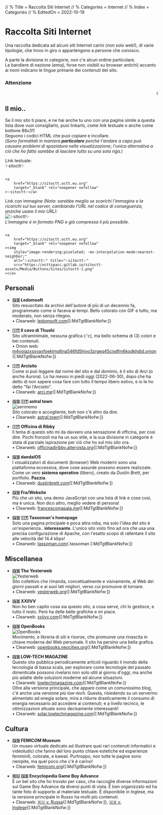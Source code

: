 // % Title = Raccolta Siti Internet
// % Categories = Internet
// % Index = Categories
// % EditedOn = 2022-10-19

# Raccolta Siti Internet

Una raccolta dedicata ad alcuni siti Internet carini (non solo web!), di varie tipologie, che trovo in giro o appartengono a persone che conosco.

A parte la divisione in categorie, non c'e alcun ordine particolare.  
Le bandiere di nazione (emoji, forse non visibili su browser antichi) accanto ai nomi indicano le lingue primarie dei contenuti del sito.

### Attenzione

<marquee><i>Oh voi persone che fate i sitarelli, mannaggia, non mettete cose importanti nell'infernale tag &lt;marquee&gt;, che non si legge niente e fa il mal di testa!</i></marquee>

<div markdown="1" class="NoImgCenter ImgShiftedH Pixelated">

## Il mio..

Se il mio sito ti piace, e ne hai anche tu uno con una pagina simile a questa lista dove vuoi consigliarlo, puoi linkarlo, come link testuale o anche come bottone 88x31!  
Seguono i codici HTML che puoi copiare e incollare.  
(_Sono formattati in maniera **particolare** perché l'andare a capo può causare problemi di spaziatura nella visualizzazione; l'unica alternativa a ciò che ho fatto sarebbe di lasciare tutto su una sola riga._)

Link testuale:  
✨sitoctt✨  
<pre class="CodeScroll"><code>
&lt;a
	href="https://sitoctt.octt.eu.org"
	target="_blank" rel="noopener nofollow"
&gt;✨sitoctt✨&lt;/a&gt;
</code></pre>

Link con immagine _(Nota: sarebbe meglio se scarichi l'immagine e la ricarichi sul tuo server, cambiando l'URL nel codice di conseguenza, anziché usare il mio URL)_:  
![✨sitoctt✨]([staticoso:Folder:Assets:AbsoluteRoot]/Media/Buttons/Sites/sitoctt-1.png)  
_L'immagine è in formato PNG e già compressa il più possibile._  
<pre class="CodeScroll"><code>
&lt;a
	href="https://sitoctt.octt.eu.org"
	target="_blank" rel="noopener nofollow"
&gt;&lt;img
	style="image-rendering:pixelated; -ms-interpolation-mode:nearest-neighbor;"
	alt="✨sitoctt✨" title="✨sitoctt✨"
	src="https://octtspacc.gitlab.io/sitoctt-assets/Media/Buttons/Sites/sitoctt-1.png"
&gt;&lt;/a&gt;
</code></pre>

## Personali

- **🇬🇧 Ledomsoft**  
Sito resuscitato da archivi dell'autore di più di un decennio fa, programmato come si faceva ai tempi. Bello colorato con GIF e tutto, ma moderato, non senza ritegno.  
	• Clearweb: [ledomsoft.com](https://ledomsoft.com){[:MdTgtBlankNofw:]}

- **🇮🇹 Il covo di Thushi**  
Sito ultraminimale, nessuna grafica (:'c), ma bello schema di (3) colori e bei contenuti.  
	• Onion web: [m4vojazxsxvaxfoeklmq6na546fd5hjyo3zrgeq45cixdfm6kodkhdid.onion](http://m4vojazxsxvaxfoeklmq6na546fd5hjyo3zrgeq45cixdfm6kodkhdid.onion){[:MdTgtBlankNofw:]}

- **🇮🇹 Arcisito**  
Come si può leggere dal nome del sito e dal dominio, è il sito di Arci (o anche Aurora). Lo ha messo in piedi oggi (2022-06-30), dopo che ha detto di non sapere cosa fare con tutto il tempo libero estivo, e io le ho detto "fai l'Arcisito".  
	• Clearweb: [arci.me](https://arci.me){[:MdTgtBlankNofw:]}

- **🇬🇧 🇮🇹 astral town**  
![serimemo]([staticoso:Folder:Assets:AbsoluteRoot]/Media/Buttons/Sites/serimemo.gif)  
Sito colorato e accogliente, boh non c'è altro da dire.  
	• Clearweb: [astral.town](https://astral.town){[:MdTgtBlankNofw:]}

- **🇮🇹 Officina di Ribby**  
Il tema di questo sito mi da davvero una sensazione di officina, per così dire. Pochi fronzoli ma ha un suo stile, e la sua divisione in categorie è stata di parziale ispirazione per ciò che ho sul mio sito ora.  
	• Clearweb: [officinadiribby.altervista.org](https://officinadiribby.altervista.org){[:MdTgtBlankNofw:]}

- **🇬🇧 daedalOS**  
I visualizzatori di documenti (browser) Web moderni sono una piattaforma eccessiva, dove cose assurde possono essere realizzate. Come un vero **sistema operativo** (libero), creato da _Dustin Brett_, per portfolio. **Pazzia**.  
	• Clearweb: [dustinbrett.com](https://dustinbrett.com){[:MdTgtBlankNofw:]}

- **🇬🇧 Fra/Website**  
Più che un sito, una demo JavaScript con una lista di link e cose così, ma è unica. Non dico altro, meglio vedere di persona!  
	• Clearweb: [francescomasala.me](https://francescomasala.me){[:MdTgtBlankNofw:]}

- **🇬🇧 🇮🇹 Tassoman's homepage**  
Solo una pagina principale e poca altra roba, ma solo l'idea del sito è un'esperienza.. **interessante**. L'unico sito visto fino ad ora che usa una precisa configurazione di Apache, con l'esatto scopo di rallentare il sito alle velocità del 14.4 kbps!  
	• Clearweb: [tassoman.com](https://tassoman.com){.tassoman [:MdTgtBlankNofw:]}

## Miscellanea

- **🇬🇧 The Yesterweb**  
![Yesterweb]([staticoso:Folder:Assets:AbsoluteRoot]/Media/Buttons/Sites/Yesterweb.gif)  
Sito collettivo che rimanda, concettualmente e visivamente, al Web dei giorni passati e ai suoi lati migliori, verso cui promuove di tornare.  
	• Clearweb: [yesterweb.org](https://yesterweb.org){[:MdTgtBlankNofw:]}

- **🇬🇧 XXIIVV**  
Non ho ben capito cosa sia questo sito, a cosa serve, chi lo gestisce, e tutto il resto. Però ha delle belle grafiche e mi piace.  
	• Clearweb: [xxiivv.com](https://xxiivv.com){[:MdTgtBlankNofw:]}

- **🇬🇧 OpenBooks**  
![OpenBooks]([staticoso:Folder:Assets:AbsoluteRoot]/Media/Buttons/Sites/OpenBooks.gif)  
Movimento, e libreria di siti e risorse, che promuove una rinascita in chiave moderna del Web personale. Il sito ha persino una bella grafica.  
	• Clearweb: [openbooks.neocities.org](https://openbooks.neocities.org){[:MdTgtBlankNofw:]}

- **🇬🇧 LOW-TECH MAGAZINE**  
Questo sito pubblica periodicamente articoli riguardo il mondo della tecnologia di bassa scala, per esplorare come tecnologie del passato dimenticate possono rivelarsi non solo utili al giorno d'oggi, ma anche più adatte delle soluzioni moderne ad alcune situazioni.  
	• Clearweb: [lowtechmagazine.com](https://lowtechmagazine.com){[:MdTgtBlankNofw:]}  
Oltre alla versione principale, che appare come un comunissimo blog, c'è anche una versione _più low-tech_. Questa, risiedendo su un serverino alimentato ad enegia solare, mira a ridurre drasticamente il consumo di energia necessario ad accedere ai contenuti; e a livello tecnico, le ottimizzazioni attuate sono decisamente interessanti!  
	• Clearweb: [solar.lowtechmagazine.com](https://solar.lowtechmagazine.com){[:MdTgtBlankNofw:]}

## Cultura

- **🇬🇧 FEMICOM Museum**  
Un museo virtuale dedicato ad illustrare quei rari contenuti informatici e videoludici che fanno del loro punto chiave estetiche ed esperienze femminili, colorate, e kawaii. Purtroppo, non tutte le pagine sono riempite, ma quel poco che c'è è carino!  
	• Clearweb: [femicom.org](http://femicom.org){[:MdTgtBlankNofw:]}

- **🇷🇺 🇬🇧 Encyclopedia Game Boy Advance**  
È un bel sito che ho trovato per caso, che raccoglie diverse informazioni sul Game Boy Advance da diversi punti di vista. È ben organizzato ed ha tante foto di supporto al materiale testuale. È disponibile in Inglese, ma la versione principale in Russo ha molti più contenuti.  
	• Clearweb: [🇷🇺 v. Russa](https://gbasp.ru){[:MdTgtBlankNofw:]}, [🇬🇧 v. Inglese](https://en.gbasp.ru){[:MdTgtBlankNofw:]}

</div>
